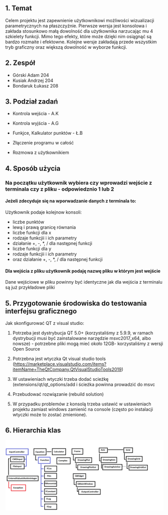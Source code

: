 ## 1. Temat

Celem projektu jest zapewnienie użytkownikowi możliwości wizualizacji parametrycznych na płaszczyźnie.
Pierwsze wersja jest konsolowa i zakłada stosunkowo małą dowolność dla użytkownika narzucając mu 4 szkielety funkcji.
Mimo tego efekty, które może dzięki nim osiągnąć są bardzo rozmaite i efektowne.
Kolejne wersje zakładają przede wszystkim tryb graficzny oraz większą dowolność w wyborze funkcji.

## 2. Zespół

- Górski Adam      204
- Kusiak Andrzej   204
- Bondaruk Łukasz  208

## 3. Podział zadań

- Kontrola wejścia - A.K
- Kontrola wyjścia - A.G
- Funkjce, Kalkulator punktów - Ł.B

- Złączenie programu w całość
- Rozmowa z użytkownikiem

## 4. Sposób użycia

### Na początku użytkownik wybiera czy wprowadzi wejście z terminala czy z pliku - odpowiedznio 1 lub 2


#### Jeżeli zdecyduje się na wporwadzanie danych z terminala to:


Użytkownik podaje kolejnow konsoli:
- liczbe punktów
- lewą i prawą granicę równania
- liczbe funkcji dla x
- rodzaje funkcjii i ich parametry
- działanie +, -, *, / dla następnej funkcji
- liczbe funkcji dla y
- rodzaje funkcjii i ich parametry
- oraz działanie +, -, *, / dla następnej funkcji

#### Dla wejścia z pliku użytkownik podaję nazwę pliku w którym jest wejście

Dane wejściowe w pliku powinny być identyczne jak dla wejścia z terminalu
są już przykładowe pliki

## 5. Przygotowanie środowiska do testowania interfejsu graficznego

Jak skonfigurować QT z visual studio:

1. Potrzeba jest dystrybucja QT 5.0+ (korzystaliśmy z 5.9.9, w ramach dystrybucji musi być zainstalowane narzędzie msvc2017_x64, albo nowsze) - potrzebne pliki mogą mieć około 12GB-
korzystaliśmy z wersji Open Source

2. Potrzebna jest wtyczka Qt visual studio tools (https://marketplace.visualstudio.com/items?itemName=TheQtCompany.QtVisualStudioTools2019)

3. W ustawieniach wtyczki trzeba dodać scieżkę (extensions/qt/qt_options/add i ścieżka powinna prowadzić do msvc

4. Przebudować rozwiązanie (rebuild solution)

5. W przypadku problemów z konsolą trzeba ustawić w ustawieniach projektu zamiast windows zamienić na console (często po instalacji wtyczki może to zostać zmienione).

## 6. Hierarchia klas
![Obrazek hierarchii](ClassHierarchy.png)
